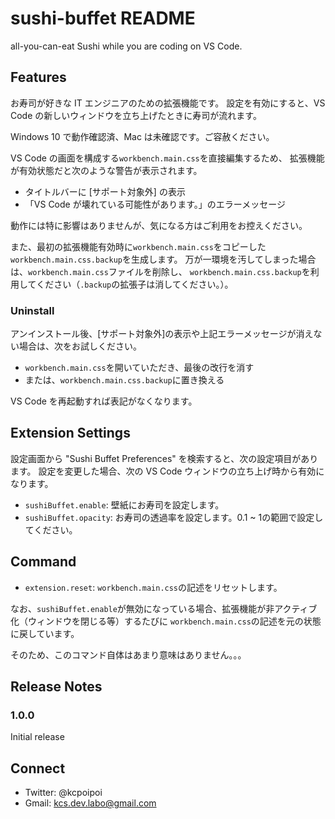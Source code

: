 # sushi-buffet README

all-you-can-eat Sushi while you are coding on VS Code.

## Features

お寿司が好きな IT エンジニアのための拡張機能です。
設定を有効にすると、VS Code の新しいウィンドウを立ち上げたときに寿司が流れます。

Windows 10 で動作確認済、Mac は未確認です。ご容赦ください。

VS Code の画面を構成する`workbench.main.css`を直接編集するため、
拡張機能が有効状態だと次のような警告が表示されます。

* タイトルバーに \[サポート対象外] の表示
* 「VS Code が壊れている可能性があります。」のエラーメッセージ

動作には特に影響はありませんが、気になる方はご利用をお控えください。

また、最初の拡張機能有効時に`workbench.main.css`をコピーした`workbench.main.css.backup`を生成します。
万が一環境を汚してしまった場合は、`workbench.main.css`ファイルを削除し、
`workbench.main.css.backup`を利用してください（`.backup`の拡張子は消してください。）。

### Uninstall

アンインストール後、\[サポート対象外]の表示や上記エラーメッセージが消えない場合は、次をお試しください。

* `workbench.main.css`を開いていただき、最後の改行を消す
* または、`workbench.main.css.backup`に置き換える

VS Code を再起動すれば表記がなくなります。

## Extension Settings

設定画面から "Sushi Buffet Preferences" を検索すると、次の設定項目があります。
設定を変更した場合、次の VS Code ウィンドウの立ち上げ時から有効になります。

* `sushiBuffet.enable`: 壁紙にお寿司を設定します。
* `sushiBuffet.opacity`: お寿司の透過率を設定します。0.1 ~ 1の範囲で設定してください。

## Command

* `extension.reset`: `workbench.main.css`の記述をリセットします。

なお、`sushiBuffet.enable`が無効になっている場合、拡張機能が非アクティブ化（ウィンドウを閉じる等）するたびに
`workbench.main.css`の記述を元の状態に戻しています。

そのため、このコマンド自体はあまり意味はありません。。。

## Release Notes

### 1.0.0

Initial release

## Connect

* Twitter: @kcpoipoi
* Gmail: kcs.dev.labo@gmail.com
